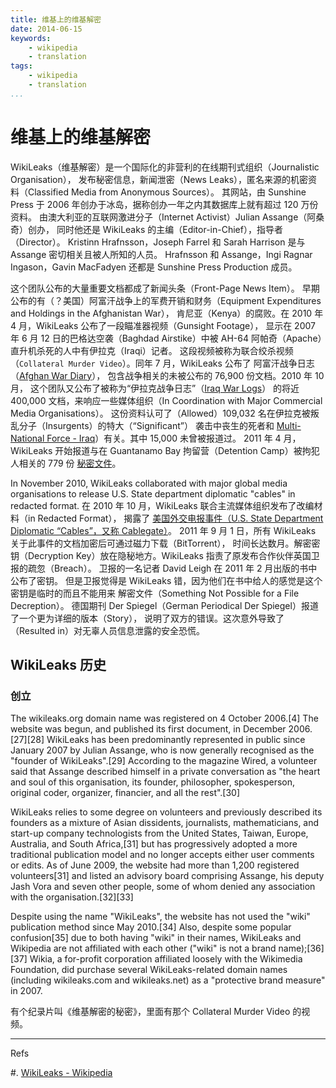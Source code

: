 ```yaml
---
title: 维基上的维基解密
date: 2014-06-15
keywords:
    - wikipedia
    - translation
tags:
    - wikipedia
    - translation
...
```


维基上的维基解密
================

WikiLeaks（维基解密）是一个国际化的非营利的在线期刊式组织（Journalistic Organisation），
发布秘密信息，新闻泄密（News Leaks），匿名来源的机密资料（Classified Media from Anonymous Sources）。
其网站，由 Sunshine Press 于 2006 年创办于冰岛，据称创办一年之内其数据库上就有超过 120 万份资料。
由澳大利亚的互联网激进分子（Internet Activist）Julian Assange（阿桑奇）创办，
同时他还是 WikiLeaks 的主编（Editor-in-Chief），指导者（Director）。
Kristinn Hrafnsson，Joseph Farrel 和 Sarah Harrison 是与 Assange 密切相关且被人所知的人员。
Hrafnsson 和 Assange，Ingi Ragnar Ingason，Gavin MacFadyen 还都是 Sunshine Press Production 成员。

这个团队公布的大量重要文档都成了新闻头条（Front-Page News Item）。
早期公布的有（？美国）阿富汗战争上的军费开销和财务（Equipment Expenditures and Holdings in the Afghanistan War），
肯尼亚（Kenya）的腐败。在 2010 年 4 月，WikiLeaks 公布了一段瞄准器视频（Gunsight Footage），
显示在 2007 年 6 月 12 日的巴格达空袭（Baghdad Airstike）中被 AH-64 阿帕奇（Apache）直升机杀死的人中有伊拉克（Iraqi）记者。
这段视频被称为联合绞杀视频（`Collateral Murder Video`）。同年 7 月，WikiLeaks 公布了
阿富汗战争日志（[Afghan War Diary][afghan-war-diary]），
包含战争相关的未被公布的 76,900 份文档。2010 年 10 月，
这个团队又公布了被称为“伊拉克战争日志”（[Iraq War Logs][iraq-war-logs]）
的将近 400,000 文档，来响应一些媒体组织（In Coordination with Major Commercial Media Organisations）。
这份资料认可了（Allowed）109,032 名在伊拉克被叛乱分子（Insurgents）的特大（“Significant”）
袭击中丧生的死者和 [Multi-National Force - Iraq][mnf-i]）有关。其中 15,000 未曾被报道过。
2011 年 4 月，WikiLeaks 开始报道与在 Guantanamo Bay 拘留营（Detention Camp）被拘犯人相关的 779 份 [秘密文件][799]。

[mnf-i]: https://en.wikipedia.org/wiki/Multi-National_Force_%E2%80%93_Iraq
[afghan-war-diary]: https://en.wikipedia.org/wiki/Afghan_War_Diary
[iraq-war-logs]: https://en.wikipedia.org/wiki/Iraq_War_Logs
[799]: https://en.wikipedia.org/wiki/Guantanamo_Bay_files_leak

In November 2010, WikiLeaks collaborated with major global media organisations to
release U.S. State department diplomatic "cables" in redacted format.
在 2010 年 10 月，WikiLeaks 联合主流媒体组织发布了改编材料（in Redacted Format），
揭露了 [美国外交电报事件（U.S. State Department Diplomatic “Cables”，又称 Cablegate）][cablegate]。
2011 年 9 月 1 日，所有 WikiLeaks 关于此事件的文档加密后可通过磁力下载（BitTorrent），
时间长达数月。解密密钥（Decryption Key）放在隐秘地方。WikiLeaks 指责了原发布合作伙伴英国卫报的疏忽（Breach）。
卫报的一名记者 David Leigh 在 2011 年 2 月出版的书中公布了密钥。
但是卫报觉得是 WikiLeaks 错，因为他们在书中给人的感觉是这个密钥是临时的而且不能用来
解密文件（Something Not Possible for a File Decreption）。
德国期刊 Der Spiegel（German Periodical Der Spiegel）报道了一个更为详细的版本（Story），
说明了双方的错误。这次意外导致了（Resulted in）对无辜人员信息泄露的安全恐慌。

[cablegate]: https://en.wikipedia.org/wiki/United_States_diplomatic_cables_leak

WikiLeaks 历史
--------------

### 创立

The wikileaks.org domain name was registered on 4 October 2006.[4] The website was begun, and published its first document, in December 2006.[27][28] WikiLeaks has been predominantly represented in public since January 2007 by Julian Assange, who is now generally recognised as the "founder of WikiLeaks".[29] According to the magazine Wired, a volunteer said that Assange described himself in a private conversation as "the heart and soul of this organisation, its founder, philosopher, spokesperson, original coder, organizer, financier, and all the rest".[30]

WikiLeaks relies to some degree on volunteers and previously described its founders as a mixture of Asian dissidents, journalists, mathematicians, and start-up company technologists from the United States, Taiwan, Europe, Australia, and South Africa,[31] but has progressively adopted a more traditional publication model and no longer accepts either user comments or edits. As of June 2009, the website had more than 1,200 registered volunteers[31] and listed an advisory board comprising Assange, his deputy Jash Vora and seven other people, some of whom denied any association with the organisation.[32][33]

Despite using the name "WikiLeaks", the website has not used the "wiki" publication method since May 2010.[34] Also, despite some popular confusion[35] due to both having "wiki" in their names, WikiLeaks and Wikipedia are not affiliated with each other ("wiki" is not a brand name);[36][37] Wikia, a for-profit corporation affiliated loosely with the Wikimedia Foundation, did purchase several WikiLeaks-related domain names (including wikileaks.com and wikileaks.net) as a "protective brand measure" in 2007.

有个纪录片叫《维基解密的秘密》，里面有那个 Collateral Murder Video 的视频。

---

Refs

#. [WikiLeaks - Wikipedia](https://en.wikipedia.org/wiki/Wikileaks)
